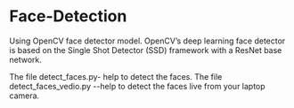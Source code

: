 # Face-Detection

Using OpenCV face detector model.
OpenCV’s deep learning face detector is based on the Single Shot Detector (SSD) framework with a ResNet base network.

The file detect_faces.py- help to detect the faces.
The file detect_faces_vedio.py --help to detect the faces live from your laptop camera.
